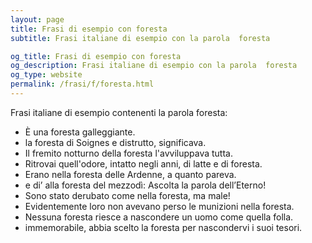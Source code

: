 ```yaml
---
layout: page
title: Frasi di esempio con foresta 
subtitle: Frasi italiane di esempio con la parola  foresta

og_title: Frasi di esempio con foresta 
og_description: Frasi italiane di esempio con la parola  foresta
og_type: website
permalink: /frasi/f/foresta.html
---
```


Frasi italiane di esempio contenenti la parola foresta:


- È una foresta galleggiante.
- la foresta di Soignes e distrutto, significava.
- Il fremito notturno della foresta l'avviluppava tutta.
- Ritrovai quell'odore, intatto negli anni, di latte e di foresta.
- Erano nella foresta delle Ardenne, a quanto pareva.
- e di’ alla foresta del mezzodì: Ascolta la parola dell’Eterno!
- Sono stato derubato come nella foresta, ma male!
- Evidentemente loro non avevano perso le munizioni nella foresta.
- Nessuna foresta riesce a nascondere un uomo come quella folla.
- immemorabile, abbia scelto la foresta per nascondervi i suoi tesori.
